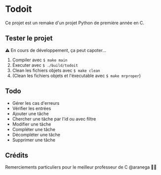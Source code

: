 # Todoit

Ce projet est un remake d'un projet Python de première année en C.  

## Tester le projet

⚠️ En cours de développement, ça peut capoter...  

1. Compiler avec `$ make main`
2. Éxecuter avec `$ ./build/todoit`
3. Clean les fichiers objets avec `$ make clean`
4. (Clean les fichiers objets et l'éxecutable avec `$ make mrproper`)

## Todo

* Gérer les cas d'erreurs
* Vérifier les entrées
* Ajouter une tâche
* Chercher une tâche par l'id ou avec filtre
* Modifier une tâche
* Compléter une tâche
* Décompléter une tâche
* Supprimer une tâche

## Crédits

Remerciements particuliers pour le meilleur professeur de C @aranega 🧞‍♂️
